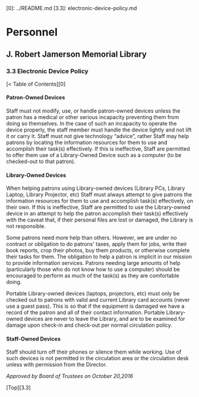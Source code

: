<head>
	<link rel="stylesheet" type="text/css" href="../main.css">
</head>
[0]: ../README.md
[3.3]: electronic-device-policy.md

# Personnel
## J. Robert Jamerson Memorial Library
### 3.3 Electronic Device Policy
[< Table of Contents][0]

#### Patron-Owned Devices
Staff must not modify, use, or handle patron-owned devices unless the patron has a medical or other serious incapacity preventing them from doing so themselves. In the case of such an incapacity to operate the device properly, the staff member must handle the device lightly and not lift it or carry it.  Staff must not give technology “advice”, rather Staff may help patrons by locating the information resources for them to use and accomplish their task(s) effectively.  If this is ineffective, Staff are permitted to offer them use of a Library-Owned Device such as a computer (to be checked-out to that patron).

#### Library-Owned Devices
When helping patrons using Library-owned devices (Library PCs, Library Laptop, Library Projector, etc) Staff must always attempt to give patrons the information resources for them to use and accomplish task(s) effectively, on their own.  If this is ineffective, Staff are permitted to use the Library-owned device in an attempt to help the patron accomplish their task(s) effectively with the caveat that, if their personal files are lost or damaged, the Library is not responsible.

Some patrons need more help than others.  However, we are under no contract or obligation to do patrons' taxes, apply them for jobs, write their book reports, crop their photos, buy them products, or otherwise complete their tasks for them.  The obligation to help a patron is implicit in our mission to provide information services. Patrons needing large amounts of help (particularly those who do not know how to use a computer) should be encouraged to perform as much of the task(s) as they are comfortable doing.

Portable Library-owned devices (laptops, projectors, etc) must only be checked out to patrons with valid and current Library card accounts (never use a guest pass).  This is so that if the equipment is damaged we have a record of the patron and all of their contact information. Portable Library-owned devices are never to leave the Library, and are to be examined for damage upon check-in and check-out per normal circulation policy.

#### Staff-Owned Devices
Staff should turn off their phones or silence them while working.  Use of such devices is not permitted in the circulation area or the circulation desk unless with permission from the Director.

*Approved by Board of Trustees on October 20,2016*

[Top][3.3]